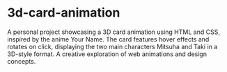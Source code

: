 # 3d-card-animation
A personal project showcasing a 3D card animation using HTML and CSS, inspired by the anime Your Name. The card features hover effects and rotates on click, displaying the two main characters Mitsuha and Taki in a 3D-style format. A creative exploration of web animations and design concepts.
